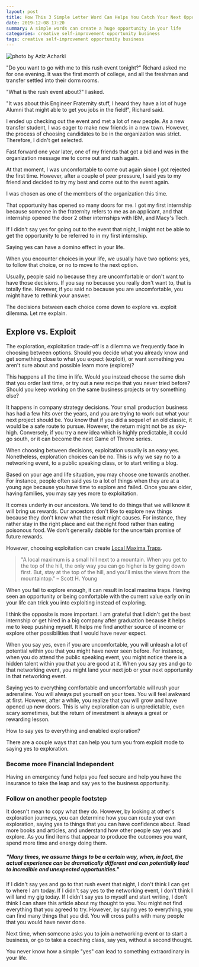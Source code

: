 ```yaml
---
layout: post
title: How This 3 Simple Letter Word Can Helps You Catch Your Next Opportunity
date: 2019-12-08 17:20
summary: A simple words can create a huge opportunity in your life
categories: creative self-improvement opportunity business
tags: creative self-improvement opportunity business
---
```


![photo by Aziz Acharki](https://images.unsplash.com/photo-1520853504280-249b72dc947c?ixlib=rb-1.2.1&ixid=eyJhcHBfaWQiOjEyMDd9&auto=format&fit=crop&w=668&q=80)


"Do you want to go with me to this rush event tonight?" Richard asked me for one evening. It was the first month of college, and all the freshman and transfer settled into their dorm rooms. 

"What is the rush event about?" I asked.

"It was about this Engineer Fraternity stuff, I heard they have a lot of huge Alumni that might able to get you jobs in the field!", Richard said. 

I ended up checking out the event and met a lot of new people. As a new transfer student, I was eager to make new friends in a new town. However, the process of choosing candidates to be in the organization was strict. Therefore, I didn't get selected.

Fast forward one year later, one of my friends that got a bid and was in the organization message me 	to come out and rush again. 

At that moment, I was uncomfortable to come out again since I got rejected the first time. However, after a couple of peer pressure, I said yes to my friend and decided to try my best and come out to the event again.

I was chosen as one of the members of the organization this time. 

That opportunity has opened so many doors for me. I got my first internship because someone in the fraternity refers to me as an applicant, and that internship opened the door 2 other internships with IBM, and Macy's Tech.

If I didn't say yes for going out to the event that night, I might not be able to get the opportunity to be referred to in my first internship. 

Saying yes can have a domino effect in your life.

When you encounter choices in your life, we usually have two options: yes, to follow that choice, or no to move to the next option.

Usually, people said no because they are uncomfortable or don't want to have those decisions. If you say no because you really don't want to, that is totally fine. However, if you said no because you are uncomfortable, you might have to rethink your answer. 

The decisions between each choice come down to explore vs. exploit dilemma. Let me explain.

## Explore vs. Exploit
The exploration, exploitation trade-off is a dilemma we frequently face in choosing between options. Should you decide what you already know and get something close to what you expect (exploit), or want something you aren't sure about and possible learn more (explore)?

This happens all the time in life. Would you instead choose the same dish that you order last time, or try out a new recipe that you never tried before? Should you keep working on the same business projects or try something else? 
 
It happens in company strategy decisions. Your small production business has had a few hits over the years, and you are trying to work out what your next project should be. You know that if you did a sequel of an old classic, it would be a safe route to pursue. However, the return might not be as sky-high. Conversely, if you try a new idea which is highly predictable, it could go south, or it can become the next Game of Throne series.

When choosing between decisions, exploitation usually is an easy yes. Nonetheless, exploration choices can be no. This is why we say no to a networking event, to a public speaking class, or to start writing a blog.

Based on your age and life situation, you may choose one towards another. For instance, people often said yes to a lot of things when they are at a young age because you have time to explore and failed. Once you are older, having families, you may say yes more to exploitation.

It comes underly in our ancestors. We tend to do things that we will know it will bring us rewards. Our ancestors don't like to explore new things because they don't know what the result might causes. For instance, they rather stay in the right place and eat the right food rather than eating poisonous food. We don't generally dabble for the uncertain promise of future rewards.

However, choosing exploitation can create <a href="https://www.scotthyoung.com/blog/2019/09/17/explore-exploit/" target="_blank">Local Maxima Traps</a>. 

>"A local maximum is a small hill next to a mountain. When you get to the top of the hill, the only way you can go higher is by going down first. But, stay at the top of the hill, and you'll miss the views from the mountaintop." – Scott H. Young

When you fail to explore enough, it can result in local maxima traps. Having seen an opportunity or being comfortable with the current value early on in your life can trick you into exploiting instead of exploring. 

I think the opposite is more important. I am grateful that I didn't get the best internship or get hired in a big company after graduation because it helps me to keep pushing myself. It helps me find another source of income or explore other possibilities that I would have never expect.

When you say yes, even if you are uncomfortable, you will unleash a lot of potential within you that you might have never seen before. For instance, when you do attend the public speaking event, you might notice there is a hidden talent within you that you are good at it. When you say yes and go to that networking event, you might land your next job or your next opportunity in that networking event.

Saying yes to everything comfortable and uncomfortable will rush your adrenaline. You will always put yourself on your toes. You will feel awkward at first. However, after a while, you realize that you will grow and have opened up new doors. This is why exploration can is unpredictable, even scary sometimes, but the return of investment is always a great or rewarding lesson.

How to say yes to everything and enabled exploration?

There are a couple ways that can help you turn you from exploit mode to saying yes to exploration.

### Become more Financial Independent
Having an emergency fund helps you feel secure and help you have the insurance to take the leap and say yes to the business opportunity.

### Follow on another people footstep
It doesn't mean to copy what they do. However, by looking at other's exploration journeys, you can determine how you can route your own exploration, saying yes to things that you can have confidence about. Read more books and articles, and understand how other people say yes and explore. As you find items that appear to produce the outcomes you want, spend more time and energy doing them.

##### "Many times, we assume things to be a certain way, when, in fact, the actual experience can be dramatically different and can potentially lead to incredible and unexpected opportunities."
If I didn't say yes and go to that rush event that night, I don't think I can get to where I am today. If I didn't say yes to the networking event, I don't think I will land my gig today. If I didn't say yes to myself and start writing, I don't think I can share this article about my thought to you. You might not find everything that you agreed to try. However, by saying yes to everything, you can find many things that you did. You will cross paths with many people that you would have never done. 

Next time, when someone asks you to join a networking event or to start a business, or go to take a coaching class, say yes, without a second thought.

You never know how a simple "yes" can lead to something extraordinary in your life.

